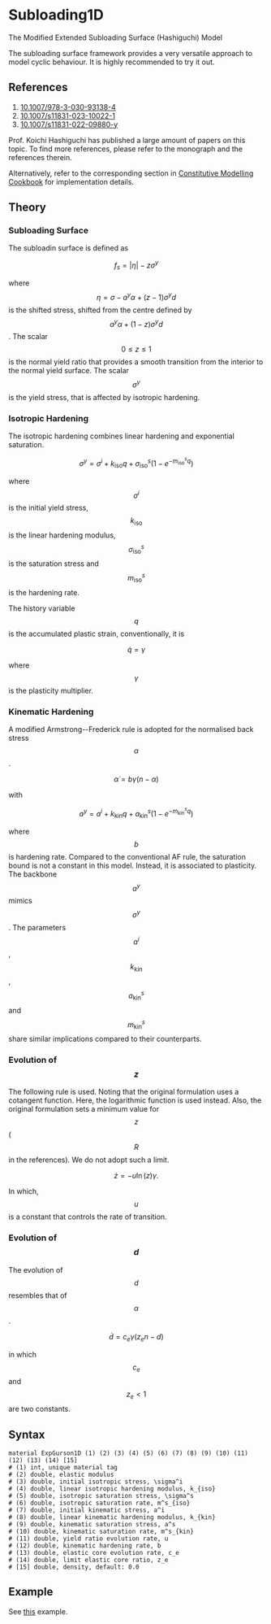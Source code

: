# Subloading1D

The Modified Extended Subloading Surface (Hashiguchi) Model

The subloading surface framework provides a very versatile approach to model cyclic behaviour.
It is highly recommended to try it out.

## References

1. [10.1007/978-3-030-93138-4](https://doi.org/10.1007/978-3-030-93138-4)
2. [10.1007/s11831-023-10022-1](https://doi.org/10.1007/s11831-023-10022-1)
3. [10.1007/s11831-022-09880-y](https://doi.org/10.1007/s11831-022-09880-y)

Prof. Koichi Hashiguchi has published a large amount of papers on this topic.
To find more references, please refer to the monograph and the references therein.

Alternatively, refer to the corresponding section
in [Constitutive Modelling Cookbook](https://github.com/TLCFEM/constitutive-modelling-cookbook/releases/download/latest/COOKBOOK.pdf)
for implementation details.

## Theory

### Subloading Surface

The subloadin surface is defined as

$$
f_s=|\eta|-z\sigma^y
$$

where $$\eta=\sigma-a^y\alpha+\left(z-1\right)\sigma^yd$$ is the shifted stress, shifted from the centre defined by $$a^y\alpha+\left(1-z\right)\sigma^yd$$.
The scalar $$0\leqslant{}z\leqslant{}1$$ is the normal yield ratio that provides a smooth transition from the interior to the normal yield surface.
The scalar $$\sigma^y$$ is the yield stress, that is affected by isotropic hardening.

### Isotropic Hardening

The isotropic hardening combines linear hardening and exponential saturation.

$$
\sigma^y=\sigma^i+k_\text{iso}q+\sigma^s_\text{iso}\left(1-e^{-m^s_\text{iso}q}\right)
$$

where $$\sigma^i$$ is the initial yield stress, $$k_\text{iso}$$ is the linear hardening modulus, $$\sigma^s_\text{iso}$$ is the saturation stress
and $$m^s_\text{iso}$$ is the hardening rate.

The history variable $$q$$ is the accumulated plastic strain, conventionally, it is

$$
\dot{q}=\gamma
$$

where $$\gamma$$ is the plasticity multiplier.

### Kinematic Hardening

A modified Armstrong--Frederick rule is adopted for the normalised back stress $$\alpha$$.

$$
\dot{\alpha}=b\gamma\left(n-\alpha\right)
$$

with

$$
a^y=a^i+k_\text{kin}q+a^s_\text{kin}\left(1-e^{-m^s_\text{kin}q}\right)
$$

where $$b$$ is hardening rate.
Compared to the conventional AF rule, the saturation bound is not a constant in this model.
Instead, it is associated to plasticity.
The backbone $$a^y$$ mimics $$\sigma^y$$.
The parameters $$a^i$$, $$k_\text{kin}$$, $$a^s_\text{kin}$$ and $$m^s_\text{kin}$$ share similar implications compared to their counterparts.

### Evolution of $$z$$

The following rule is used.
Noting that the original formulation uses a cotangent function.
Here, the logarithmic function is used instead.
Also, the original formulation sets a minimum value for $$z$$ ($$R$$ in the references).
We do not adopt such a limit.

$$
\dot{z}=-u\ln\left(z\right)\gamma.
$$

In which, $$u$$ is a constant that controls the rate of transition.

### Evolution of $$d$$

The evolution of $$d$$ resembles that of $$\alpha$$.

$$
\dot{d}=c_e\gamma\left(z_en-d\right)
$$

in which $$c_e$$ and $$z_e<1$$ are two constants.

## Syntax

```text
material ExpGurson1D (1) (2) (3) (4) (5) (6) (7) (8) (9) (10) (11) (12) (13) (14) [15]
# (1) int, unique material tag
# (2) double, elastic modulus
# (3) double, initial isotropic stress, \sigma^i
# (4) double, linear isotropic hardening modulus, k_{iso}
# (5) double, isotropic saturation stress, \sigma^s
# (6) double, isotropic saturation rate, m^s_{iso}
# (7) double, initial kinematic stress, a^i
# (8) double, linear kinematic hardening modulus, k_{kin}
# (9) double, kinematic saturation stress, a^s
# (10) double, kinematic saturation rate, m^s_{kin}
# (11) double, yield ratio evolution rate, u
# (12) double, kinematic hardening rate, b
# (13) double, elastic core evolution rate, c_e
# (14) double, limit elastic core ratio, z_e
# [15] double, density, default: 0.0
```

## Example

See [this](../../../../Example/Structural/Statics/calibration-subloading.md) example.
